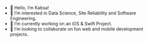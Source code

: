 - 👋 Hello, I’m Kabsa!
- 👀 I’m interested in Data Science, Site Reliability and Software Engineering.  
- 🌱 I’m currently working on an iOS & Swift Project.
- 💞️ I’m looking to collaborate on fun web and mobile development projects.  
      
    
<!--- 
KabsaA/KabsaA is a ✨ special ✨ repository because its `README.md` (this file) appears on your GitHub profile.
You can click the Preview link to take a look at your changes.     
--->  
 
